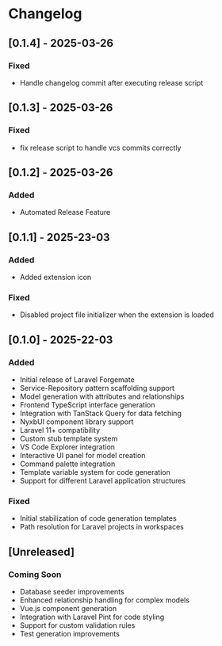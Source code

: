 # Changelog

## [0.1.4] - 2025-03-26

### Fixed
- Handle changelog commit after executing release script

## [0.1.3] - 2025-03-26

### Fixed

- fix release script to handle vcs commits correctly

## [0.1.2] - 2025-03-26

### Added

- Automated Release Feature

## [0.1.1] - 2025-23-03

### Added

- Added extension icon

### Fixed

- Disabled project file initializer when the extension is loaded

## [0.1.0] - 2025-22-03

### Added

- Initial release of Laravel Forgemate
- Service-Repository pattern scaffolding support
- Model generation with attributes and relationships
- Frontend TypeScript interface generation
- Integration with TanStack Query for data fetching
- NyxbUI component library support
- Laravel 11+ compatibility
- Custom stub template system
- VS Code Explorer integration
- Interactive UI panel for model creation
- Command palette integration
- Template variable system for code generation
- Support for different Laravel application structures

### Fixed

- Initial stabilization of code generation templates
- Path resolution for Laravel projects in workspaces

## [Unreleased]

### Coming Soon

- Database seeder improvements
- Enhanced relationship handling for complex models
- Vue.js component generation
- Integration with Laravel Pint for code styling
- Support for custom validation rules
- Test generation improvements

```

```
